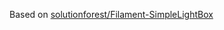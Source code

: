Based on [solutionforest/Filament-SimpleLightBox](https://github.com/solutionforest/Filament-SimpleLightBox)
